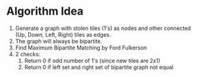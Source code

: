 # Algorithm Idea

1. Generate a graph with stolen tiles (1's) as nodes and other connected (Up, Down, Left, Right) tiles as edges.
2. The graph will always be bipartite. 
3. Find Maximum Bipartite Matching by Ford Fulkerson
4. 2 checks:
	1. Return 0 if odd number of 1's (since new tiles are 2x1) 
	2. Return 0 if left set and right set of bipartite graph not equal
